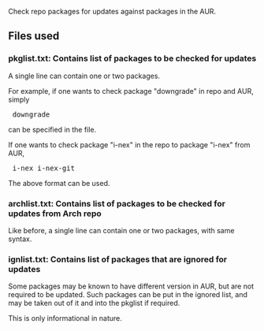 Check repo packages for updates against packages in the AUR.

## Files used

### pkglist.txt: Contains list of packages to be checked for updates

A single line can contain one or two packages.

For example, if one wants to check package "downgrade" in repo and AUR, simply
<pre> downgrade </pre>
can be specified in the file.

If one wants to check package "i-nex" in the repo to package "i-nex" from AUR,
<pre> i-nex	i-nex-git </pre>
The above format can be used.

### archlist.txt: Contains list of packages to be checked for updates from Arch repo

Like before, a single line can contain one or two packages, with same syntax.

### ignlist.txt: Contains list of packages that are ignored for updates

Some packages may be known to have different version in AUR, but are not required to be updated.
Such packages can be put in the ignored list, and may be taken out of it and into the pkglist if required.

This is only informational in nature.
